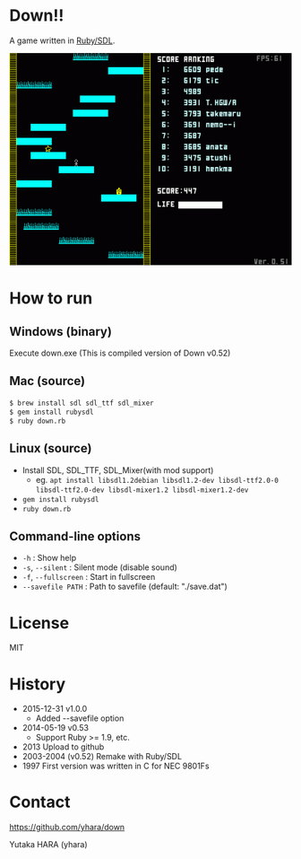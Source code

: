 Down!!
======

A game written in [Ruby/SDL](http://ohai.github.io/rubysdl/).

![](image/screenshot.png)

How to run
==========

Windows (binary)
----------------

Execute down.exe (This is compiled version of Down v0.52)

Mac (source)
------------

    $ brew install sdl sdl_ttf sdl_mixer
    $ gem install rubysdl
    $ ruby down.rb

Linux (source)
--------------

* Install SDL, SDL_TTF, SDL_Mixer(with mod support)
  - eg. `apt install libsdl1.2debian libsdl1.2-dev libsdl-ttf2.0-0 libsdl-ttf2.0-dev libsdl-mixer1.2 libsdl-mixer1.2-dev`
* `gem install rubysdl`
* `ruby down.rb`

Command-line options
--------------------

* `-h` : Show help
* `-s`, `--silent` : Silent mode (disable sound)
* `-f`, `--fullscreen` : Start in fullscreen
* `--savefile PATH` : Path to savefile  (default: "./save.dat")

License
=======

MIT

History
=======

* 2015-12-31 v1.0.0
  - Added --savefile option
* 2014-05-19 v0.53
  - Support Ruby >= 1.9, etc.
* 2013 Upload to github
* 2003-2004 (v0.52) Remake with Ruby/SDL
* 1997 First version was written in C for NEC 9801Fs

Contact
=======

https://github.com/yhara/down

Yutaka HARA (yhara)
